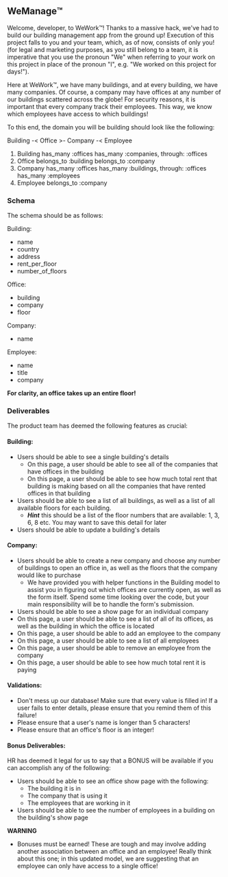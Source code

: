 ## WeManage™️

Welcome, developer, to WeWork™️! Thanks to a massive hack, we've had to build our building management app from the ground up! Execution of this project falls to you and your team, which, as of now, consists of only you! (for legal and marketing purposes, as you still belong to a team, it is imperative that you use the pronoun "We" when referring to your work on this project in place of the pronoun "I", e.g. "We worked on this project for days!").

Here at WeWork™️, we have many buildings, and at every building, we have many companies. Of course, a company may have offices at any number of our buildings scattered across the globe! For security reasons, it is important that every company track their employees. This way, we know which employees have access to which buildings!

To this end, the domain you will be building should look like the following:

Building -< Office >- Company -< Employee

1. Building
	has_many :offices
	has_many :companies, through: :offices
2. Office
	belongs_to :building
	belongs_to :company
3. Company
	has_many :offices
	has_many :buildings, through: :offices
	has_many :employees
4. Employee
	belongs_to :company


### Schema

The schema should be as follows:

Building:

- name
- country
- address
- rent_per_floor
- number_of_floors

Office:

- building
- company
- floor

Company:

- name

Employee:

- name
- title
- company

**For clarity, an office takes up an entire floor!**

### Deliverables

The product team has deemed the following features as crucial:

#### Building:

- Users should be able to see a single building's details 
	- On this page, a user should be able to see all of the companies that have offices in the building
	- On this page, a user should be able to see how much total rent that building is making based on all the companies that have rented offices in that building
- Users should be able to see a list of all buildings, as well as a list of all available floors for each building.
	- **_Hint_** this should be a list of the floor numbers that are available: 1, 3, 6, 8 etc. You may want to save this detail for later
- Users should be able to update a building's details

#### Company:

- Users should be able to create a new company and choose any number of buildings to open an office in, as well as the floors that the company would like to purchase
	- We have provided you with helper functions in the Building model to assist you in figuring out which offices are currently open, as well as the form itself. Spend some time looking over the code, but your main responsibility will be to handle the form's submission. 
- Users should be able to see a show page for an individual company
 - On this page, a user should be able to see a list of all of its offices, as well as the building in which the office is located 
 - On this page, a user should be able to add an employee to the company 
 - On this page, a user should be able to see a list of all employees 
 - On this page, a user should be able to remove an employee from the company 
 - On this page, a user should be able to see how much total rent it is paying

#### Validations:

- Don't mess up our database! Make sure that every value is filled in! If a user fails to enter details, please ensure that you remind them of this failure!
- Please ensure that a user's name is longer than 5 characters!
- Please ensure that an office's floor is an integer!

#### Bonus Deliverables:

HR has deemed it legal for us to say that a BONUS will be available if you can accomplish any of the following:

- Users should be able to see an office show page with the following: 
	- The building it is in 
	- The company that is using it 
	- The employees that are working in it
- Users should be able to see the number of employees in a building on the building's show page

**WARNING**

- Bonuses must be earned! These are tough and may involve adding another association between an office and an employee! Really think about this one; in this updated model, we are suggesting that an employee can only have access to a single office!

